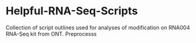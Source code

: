 # Helpful-RNA-Seq-Scripts


Collection of script outlines used for analyses of modification on RNA004 RNA-Seq kit from ONT. Preprocesss 

